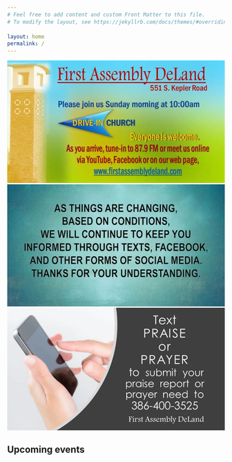 ```yaml
---
# Feel free to add content and custom Front Matter to this file.
# To modify the layout, see https://jekyllrb.com/docs/themes/#overriding-theme-defaults

layout: home
permalink: /
---
```


<div class="row">
    <div class="col-xs-12 col-sm-12 col-md-4 col-lg-4">
        <img class="image-responsive promotion" src="/assets/promo1.jpg" />
    </div>
    <div class="col-xs-12 col-sm-12 col-md-4 col-lg-4">
        <img class="image-responsive promotion" src="/assets/promo2.jpg" />
    </div>
    <div class="col-xs-12 col-sm-12 col-md-4 col-lg-4">
        <img class="image-responsive promotion" src="/assets/promo3.jpg" />
    </div>
</div>

## Upcoming events